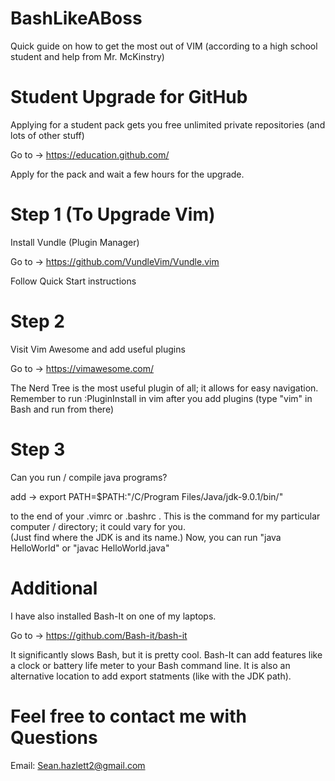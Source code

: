 # BashLikeABoss
Quick guide on how to get the most out of VIM (according to a high school student and help from Mr. McKinstry)

# Student Upgrade for GitHub 
Applying for a student pack gets you free unlimited private repositories (and lots of other stuff)

Go to -> https://education.github.com/ 

Apply for the pack and wait a few hours for the upgrade.  

# Step 1 (To Upgrade Vim)
Install Vundle (Plugin Manager)

Go to -> https://github.com/VundleVim/Vundle.vim 

Follow Quick Start instructions

# Step 2 
Visit Vim Awesome and add useful plugins

Go to -> https://vimawesome.com/ 

The Nerd Tree is the most useful plugin of all; it allows for easy navigation.  
Remember to run :PluginInstall in vim after you add plugins (type "vim" in Bash and run from there)

# Step 3 
Can you run / compile java programs? 

add ->    export PATH=$PATH:"/C/Program Files/Java/jdk-9.0.1/bin/"

to the end of your .vimrc or .bashrc . 
This is the command for my particular computer / directory; it could vary for you.  
(Just find where the JDK is and its name.)
Now, you can run "java HelloWorld" or "javac HelloWorld.java"

# Additional
I have also installed Bash-It on one of my laptops.  

Go to -> https://github.com/Bash-it/bash-it

It significantly slows Bash, but it is pretty cool.
Bash-It can add features like a clock or battery life meter to your Bash command line. 
It is also an alternative location to add export statments (like with the JDK path).

# Feel free to contact me with Questions
Email: Sean.hazlett2@gmail.com 
